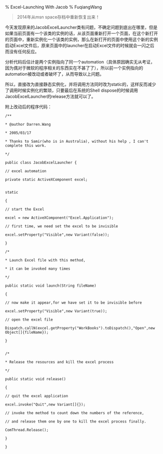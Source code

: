 % Excel-Launching With Jacob
% FuqiangWang

> 2014年从msn space存档中重新恢复出来！

今天发现原来的JacobExcelLauncher类有问题，不确定问题到底出在哪里，但是如果当前页面有一个该类的实例的话，从该页面重新打开一个页面，在这个新打开的页面中，重新实例化一个该类的实例，那么在新打开的页面中使用这个新的实例启动Excel文件后，原来页面中的launcher在启动Excel文件的时候就会一闪之后而没有任何反应。

分析代码后估计是两个实例指向了同一个automation（具体原因确实无从考证，因为偶对于微软的程序相关的东西实在不甚了了），所以前一个实例指向的automation被改动或者破坏了，从而导致以上问题。

所以，直接改为直接静态实例化，并将调用方法同时改为static的，这样反而减少了调用时候实例化的繁琐，只要最后在系统的Shell dispose的时候调用JacobExcelLauncher的release方法就可以了。

附上改动后的程序代码：


~~~~~~~ {.java}
/**

* @author Darren.Wang

* 2005/03/17

* Thanks to Samir(who is in Australia), without his help , I can't complete this work.

*/

public class JacobExcelLauncher {

// excel automation

private static ActiveXComponent excel;


static

{

// start the Excel

excel = new ActiveXComponent("Excel.Application");

// first time, we need set the excel to be invisible

excel.setProperty("Visible",new Variant(false));

}

/*

* Launch Excel file with this method,

* it can be invoked many times

*/

public static void launch(String fileName)

{

// now make it appear,for we have set it to be invisible before

excel.setProperty("Visible",new Variant(true));

// open the excel file

Dispatch.callN(excel.getProperty("WorkBooks").toDispatch(),"Open",new Object[]{fileName});

}


/*

* Release the resources and kill the excel process

*/

public static void release()

{

// quit the excel application

excel.invoke("Quit",new Variant[]{});

// invoke the method to count down the numbers of the reference,

// and release them one by one to kill the excel process finally.

ComThread.Release();

}

}
~~~~~~~
